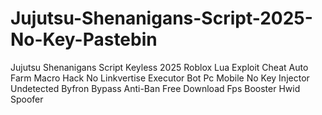 # Jujutsu-Shenanigans-Script-2025-No-Key-Pastebin
Jujutsu Shenanigans Script Keyless 2025 Roblox Lua Exploit Cheat Auto Farm Macro Hack No Linkvertise Executor Bot Pc Mobile No Key Injector Undetected Byfron Bypass Anti-Ban Free Download Fps Booster Hwid Spoofer
